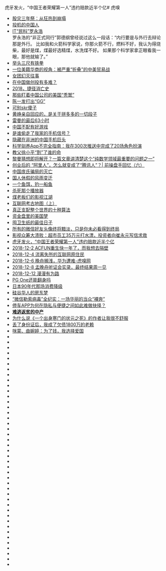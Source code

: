 虎牙发火，“中国王者荣耀第一人”违约赔款近半个亿# 虎嗅

*   [股灾三年祭：从狂热到崩塌](https://www.huxiu.com/article/248771.html)
*   [投机的中国人](https://www.huxiu.com/article/251935.html)
*   [IT“民科”罗永浩](https://www.huxiu.com/article/244293.html)  
罗永浩的“非正式同行”郭德纲曾经说过这么一段话：“内行要是与外行去辩论那是外行。
比如我和火箭科学家说，你那火箭不行，燃料不好，我认为得烧柴，最好是煤，煤最好选精煤，水洗煤不好。
如果那个科学家拿正眼看我一眼，那他就输了。”  
*   [举头三尺有铁拳](https://www.huxiu.com/article/246308.html)
*   [一位美籍华商的视角：被严重“折叠”的中美贸易战](https://www.huxiu.com/article/255875.html)
*   [女团幻灭往事](https://www.huxiu.com/article/256990.html)
*   [在中国做创投有多难？](https://www.huxiu.com/article/257078.html)
*   [2018，捷径消亡史](https://www.huxiu.com/article/255852.html)
*   [那些盯着中国公司的美国“秃鹫”](https://www.huxiu.com/article/257037.html)
*   [陈一发打出“GG”](https://www.huxiu.com/article/255667.html)
*   [可别skr傻子](https://www.huxiu.com/article/255495.html)
*   [黄峥亲自回应的，是关于拼多多的一切段子](https://www.huxiu.com/article/255482.html)
*   [雷曼的最后63小时](https://www.huxiu.com/article/258148.html)
*   [中国不配有好游戏](https://www.huxiu.com/article/260641.html)
*   [是谁偷走了我家的手机信号？](https://www.huxiu.com/article/261916.html)
*   [隐藏在非洲的中国手机巨头](https://www.huxiu.com/article/262080.html)
*   [科学驯养App不完全指南：我在300次推送中完成了20场角色扮演](https://www.huxiu.com/article/261937.html)
*   [教父徐小平“割”了谁的命](https://www.tuicool.com/articles/bUVzam2)
*   [黎曼猜想即将解开？一篇文章讲清楚这个“纯数学领域最重要的问题之一”](https://www.huxiu.com/article/264064.html?utm_source=tuicool&utm_medium=referral)
*   [创业后的 “阿里人”，怎么就变成了“腾讯人”？| 前操盘手回忆（六）](https://www.huxiu.com/article/264017.html?utm_source=tuicool&utm_medium=referral)
*   [中国庞氏骗局的灭亡](http://www.kanshangjie.com/article/152047-1.html)
*   [国人休假的风雨变迁](https://www.huxiu.com/article/265343.html?utm_source=tuicool&utm_medium=referral)
*   [一个鱼饵，钓一船鱼](https://www.huxiu.com/article/267214.html?utm_source=tuicool&utm_medium=referral)
*   [杀死那个播放器](https://www.huxiu.com/article/268207.html?utm_source=tuicool&utm_medium=referral)
*   [煤老板们的影视江湖](https://www.huxiu.com/article/268238.html?utm_source=tuicool&utm_medium=referral)
*   [互联网考古地图（上）](https://www.huxiu.com/article/268947.html?utm_source=tuicool&utm_medium=referral)
*   [真正支配整个世界的十种算法](https://www.huxiu.com/article/267404.html?utm_source=tuicool&utm_medium=referral)
*   [资金盘里的美国梦](https://www.huxiu.com/article/270940.html?utm_source=tuicool&utm_medium=referral)
*   [囤卫生纸的最佳日子](https://www.huxiu.com/article/271500.html?utm_source=tuicool&utm_medium=referral)
*   [所有的微信好友头像终将黯淡，只是你未必看得到终局](https://www.huxiu.com/article/271547.html?utm_source=tuicool&utm_medium=referral)
*   [影视众筹大溃败：超市员工35万元打水漂，投资者向崔永元写信求救](https://www.huxiu.com/article/272123.html?utm_source=tuicool&utm_medium=referral)
*   [虎牙发火，“中国王者荣耀第一人”违约赔款近半个亿](https://www.huxiu.com/article/272982.html?utm_source=tuicool&utm_medium=referral)
*   [2018-12-2 ACFUN重生快一年了，而我想去隔壁](https://www.huxiu.com/article/274501.html?utm_source=tuicool&utm_medium=referral)
*   [2018-12-4 流离失所的互联网原住民](https://www.huxiu.com/article/274849.html?utm_source=tuicool&utm_medium=referral)
*   [2018-12-6 晚舟搁浅，华为遭难-虎嗅网](https://www.huxiu.com/article/275161.html?utm_source=tuicool&utm_medium=referral)
*   [2018-12-8 孟晚舟听证会实录，最终结果周一见](https://www.tuicool.com/articles/MrQbuej)
*   [2018-12-12 漫漫有为路](https://www.huxiu.com/article/275535.html?utm_source=tuicool&utm_medium=referral)
*   [PG One还能翻身吗](https://www.huxiu.com/article/278412.html?utm_source=tuicool&utm_medium=referral)
*   [日本90年代那场消费降级](https://www.huxiu.com/article/278407.html?utm_source=tuicool&utm_medium=referral)
*   [硅谷华人的房东梦](https://www.huxiu.com/article/275273.html?utm_source=tuicool&utm_medium=referral)
*   [“微信勒索病毒”全纪实：一场华丽的当众“裸奔”](https://www.huxiu.com/article/275434.html?utm_source=tuicool&utm_medium=referral)
*   [停车APP为何在隐私与便捷之间如此难做抉择？](https://www.huxiu.com/article/280513.html?utm_source=tuicool&utm_medium=referral)
*   [**难逃返贫的中产**](https://www.huxiu.com/article/283023.html?utm_source=tuicool&utm_medium=referral)
*   [为什么说《一个出身寒门的状元之死》的作者让我很不舒服](https://www.huxiu.com/article/283363.html?utm_source=tuicool&utm_medium=referral)
*   [丢了身份证后，我成了欠债1800万的老赖](https://www.huxiu.com/article/283179.html?h_s=h7)
*   [咪蒙、曲婉婷：为了钱，我选择爱国](https://www.huxiu.com/article/283720.html)
*   []()
*   []()
*   []()
*   []()
*   []()
*   []()
*   []()
*   []()
*   []()
*   []()
*   []()
*   []()
*   []()
*   []()
*   []()
*   []()
*   []()
*   []()
*   []()
*   []()
*   []()
*   []()
*   []()
*   []()
*   []()
*   []()
*   []()
*   []()
*   []()
*   []()
*   []()
*   []()
*   []()
*   []()
*   []()
*   []()
*   []()
*   []()
*   []()
*   []()
*   []()
*   []()
*   []()








